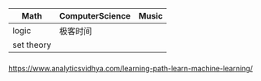 | Math | ComputerScience | Music |
|------|-----------------|-------|
|logic|极客时间||
|set theory|||






###
https://www.analyticsvidhya.com/learning-path-learn-machine-learning/

